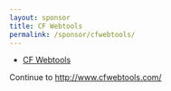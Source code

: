 ```yaml
---
layout: sponsor
title: CF Webtools
permalink: /sponsor/cfwebtools/
---
```


<ul class="sponsors">
	<li class="sponsor solo icon-sponsor icon-sponsor-cfwebtools"><a href="http://www.cfwebtools.com/">CF Webtools</a></li>
</ul>

Continue to <a href="http://www.cfwebtools.com/">http://www.cfwebtools.com/</a>